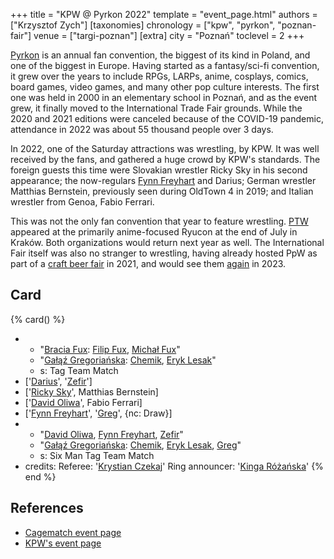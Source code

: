 +++
title = "KPW @ Pyrkon 2022"
template = "event_page.html"
authors = ["Krzysztof Zych"]
[taxonomies]
chronology = ["kpw", "pyrkon", "poznan-fair"]
venue = ["targi-poznan"]
[extra]
city = "Poznań"
toclevel = 2
+++

[Pyrkon][pyrkon] is an annual fan convention, the biggest of its kind in Poland, and one of the biggest in Europe. Having started as a fantasy/sci-fi convention, it grew over the years to include RPGs, LARPs, anime, cosplays, comics, board games, video games, and many other pop culture interests. The first one was held in 2000 in an elementary school in Poznań, and as the event grew, it finally moved to the International Trade Fair grounds. While the 2020 and 2021 editions were canceled because of the COVID-19 pandemic, attendance in 2022 was about 55 thousand people over 3 days.

In 2022, one of the Saturday attractions was wrestling, by KPW. It was well received by the fans, and gathered a huge crowd by KPW's standards. The foreign guests this time were Slovakian wrestler Ricky Sky in his second appearance; the now-regulars [Fynn Freyhart](@/w/fynn-freyhart.md) and Darius; German wrestler Matthias Bernstein, previously seen during OldTown 4 in 2019; and Italian wrestler from Genoa, Fabio Ferrari.

This was not the only fan convention that year to feature wrestling. [PTW](@/o/ptw.md) appeared at the primarily anime-focused Ryucon at the end of July in Kraków. Both organizations would return next year as well. The International Fair itself was also no stranger to wrestling, having already hosted PpW as part of a [craft beer fair](@/e/ppw/2021-07-30-ppw-poznan-supershow.md) in 2021, and would see them [again](@/e/ppw/2023-11-24-ppw-piwo-przyjacielem-wrestlingu.md) in 2023.

## Card

{% card() %}
- - "[Bracia Fux](@/tt/bracia-fux.md): [Filip Fux](@/w/filip-fux.md), [Michał Fux](@/w/michal-fux.md)"
  - "[Gałąź Gregoriańska](@/tt/galaz-gregorianska.md): [Chemik](@/w/chemik.md), [Eryk Lesak](@/w/eryk-lesak.md)"
  - s: Tag Team Match
- ['[Darius](@/w/darius.md)', '[Zefir](@/w/zefir.md)']
- ['[Ricky Sky](@/w/ricky-sky.md)', Matthias Bernstein]
- ['[David Oliwa](@/w/david-oliwa.md)', Fabio Ferrari]
- ['[Fynn Freyhart](@/w/fynn-freyhart.md)', '[Greg](@/w/greg.md)', {nc: Draw}]
- - "[David Oliwa](@/w/david-oliwa.md), [Fynn Freyhart](@/w/fynn-freyhart.md), [Zefir](@/w/zefir.md)"
  - "[Gałąź Gregoriańska](@/tt/galaz-gregorianska.md): [Chemik](@/w/chemik.md), [Eryk Lesak](@/w/eryk-lesak.md), [Greg](@/w/greg.md)"
  - s: Six Man Tag Team Match
- credits:
    Referee: '[Krystian Czekaj](@/w/krystian-czekaj.md)'
    Ring announcer: '[Kinga Różańska](@/w/kinga-miotke.md)'
{% end %}

## References

* [Cagematch event page](https://www.cagematch.net/?id=1&nr=345363)
* [KPW's event page](https://kpwrestling.pl/events/kpw-pyrkon-2022/)

[pyrkon]: https://en.wikipedia.org/wiki/Pyrkon
